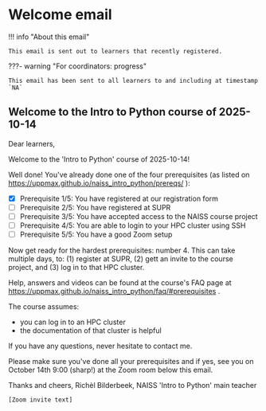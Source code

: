 # Welcome email

!!! info "About this email"

    This email is sent out to learners that recently registered.

???- warning "For coordinators: progress"

    This email has been sent to all learners to and including at timestamp
    `NA`

<!-- markdownlint-disable MD013 --><!-- Allow clean copy-paste of 80+ characters -->

## Welcome to the Intro to Python course of 2025-10-14

Dear learners,

Welcome to the 'Intro to Python' course of 2025-10-14!

Well done! You've already done one of the four prerequisites (as listed on <https://uppmax.github.io/naiss_intro_python/prereqs/> ):

- [x] Prerequisite 1/5: You have registered at our registration form
- [ ] Prerequisite 2/5: You have registered at SUPR
- [ ] Prerequisite 3/5: You have accepted access to the NAISS course project
- [ ] Prerequisite 4/5: You are able to login to your HPC cluster using SSH
- [ ] Prerequisite 5/5: You have a good Zoom setup

Now get ready for the hardest prerequisites: number 4. This can take multiple days, to: (1) register at SUPR, (2) gett an invite to the course project, and (3) log in to that HPC cluster.

Help, answers and videos can be found at the course's FAQ page at <https://uppmax.github.io/naiss_intro_python/faq/#prerequisites> .

The course assumes:

- you can log in to an HPC cluster
- the documentation of that cluster is helpful

If you have any questions, never hesitate to contact me.

Please make sure you've done all your prerequisites and if yes, see you on October 14th 9:00 (sharp!) at the Zoom room below this email.

Thanks and cheers, Richèl Bilderbeek, NAISS 'Intro to Python' main teacher

`[Zoom invite text]`
